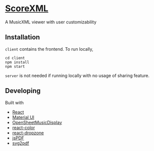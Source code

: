# [ScoreXML](https://scorexml.netlify.app)
A MusicXML viewer with user customizability
## Installation
`client` contains the frontend. To run locally,
```
cd client
npm install
npm start
```
`server` is not needed if running locally with no usage of sharing feature.
## Developing
Built with
- [React](https://reactjs.org)
- [Material UI](https://material-ui.com)
- [OpenSheetMusicDisplay](https://github.com/opensheetmusicdisplay/opensheetmusicdisplay)
- [react-color](https://github.com/casesandberg/react-color)
- [react-dropzone](https://github.com/react-dropzone/react-dropzone)
- [jsPDF](https://github.com/mrrio/jspdf)
- [svg2pdf](https://github.com/Savjee/svg2pdf#readme)
